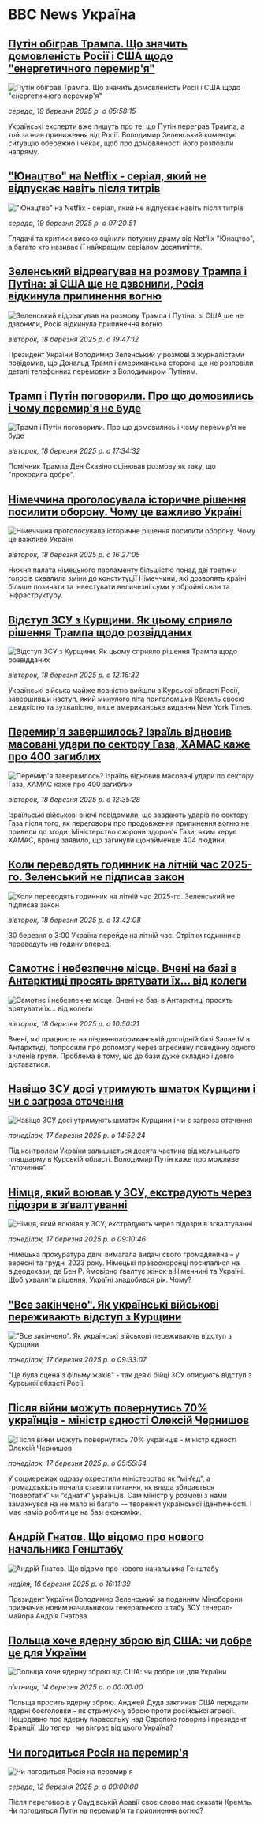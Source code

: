 # BBC News Україна## [Путін обіграв Трампа. Що значить домовленість Росії і США щодо "енергетичного перемир'я"](https://www.bbc.com/ukrainian/articles/c07z2xyn0vlo?at_campaign=githubrss)![Путін обіграв Трампа. Що значить домовленість Росії і США щодо "енергетичного перемир'я"](https://ichef.bbci.co.uk/ace/standard/240/cpsprodpb/9fb1/live/c27f89a0-0448-11f0-94d4-6f954f5dcfa3.jpg)_середа, 19 березня 2025 р. о 05:58:15_Українські експерти вже пишуть про те, що Путін переграв Трампа, а той зазнав  приниження від Росії. Володимир Зеленський коментує ситуацію обережно і чекає, щоб про домовленості його розповіли напряму.## ["Юнацтво" на Netflix - серіал, який не відпускає навіть після титрів](https://www.bbc.com/ukrainian/articles/cn52prrk54wo?at_campaign=githubrss)!["Юнацтво" на Netflix - серіал, який не відпускає навіть після титрів](https://ichef.bbci.co.uk/ace/standard/240/cpsprodpb/652d/live/784785d0-0322-11f0-a8b1-950887ddc6e5.jpg)_середа, 19 березня 2025 р. о 07:20:51_Глядачі та критики високо оцінили потужну драму від Netflix "Юнацтво", а багато хто називає її найкращим серіалом десятиліття.## [Зеленський відреагував на розмову Трампа і Путіна: зі США ще не дзвонили, Росія відкинула припинення вогню](https://www.bbc.com/ukrainian/articles/c99nljmnl4vo?at_campaign=githubrss)![Зеленський відреагував на розмову Трампа і Путіна: зі США ще не дзвонили, Росія відкинула припинення вогню](https://ichef.bbci.co.uk/ace/standard/240/cpsprodpb/be75/live/855e1710-0431-11f0-94d4-6f954f5dcfa3.jpg)_вівторок, 18 березня 2025 р. о 19:47:12_Президент України Володимир Зеленський у розмові з журналістами повідомив, що Дональд Трамп і американська сторона ще не розповіли деталі телефонних перемовин з Володимиром Путіним.## [Трамп і Путін поговорили. Про що домовились і чому перемир'я не буде](https://www.bbc.com/ukrainian/articles/c625rl7ednno?at_campaign=githubrss)![Трамп і Путін поговорили. Про що домовились і чому перемир'я не буде](https://ichef.bbci.co.uk/ace/standard/240/cpsprodpb/4308/live/5d3350b0-040f-11f0-9a14-55d29bbe2f11.jpg)_вівторок, 18 березня 2025 р. о 17:34:32_Помічник Трампа Ден Скавіно оцінював розмову як таку, що "проходила добре".## [Німеччина проголосувала історичне рішення посилити оборону. Чому це важливо Україні](https://www.bbc.com/ukrainian/articles/c24126qnd47o?at_campaign=githubrss)![Німеччина проголосувала історичне рішення посилити оборону. Чому це важливо Україні](https://ichef.bbci.co.uk/ace/standard/240/cpsprodpb/9bde/live/810e9710-0405-11f0-97d3-37df2b293ed1.png)_вівторок, 18 березня 2025 р. о 16:27:05_Нижня палата німецького парламенту більшістю понад дві третини голосів схвалила зміни до конституції Німеччини, які дозволять країні більше позичати та інвестувати величезні суми у збройні сили та інфраструктуру.## [Відступ ЗСУ з Курщини. Як цьому сприяло рішення Трампа щодо розвідданих](https://www.bbc.com/ukrainian/articles/cddyp363ryno?at_campaign=githubrss)![Відступ ЗСУ з Курщини. Як цьому сприяло рішення Трампа щодо розвідданих](https://ichef.bbci.co.uk/ace/standard/240/cpsprodpb/ec7f/live/aac84730-03ed-11f0-9bc8-ef492fcd35c4.jpg)_вівторок, 18 березня 2025 р. о 12:16:32_Українські війська майже повністю вийшли з Курської області Росії, завершивши наступ, який минулого літа приголомшив Кремль своєю швидкістю та зухвалістю, пише американське видання New York Times.## [Перемир'я завершилось? Ізраїль відновив масовані удари по сектору Газа, ХАМАС каже про 400 загиблих](https://www.bbc.com/ukrainian/articles/c8e78xrplzyo?at_campaign=githubrss)![Перемир'я завершилось? Ізраїль відновив масовані удари по сектору Газа, ХАМАС каже про 400 загиблих](https://ichef.bbci.co.uk/ace/standard/240/cpsprodpb/f0d9/live/8789afa0-03ef-11f0-b646-47f4457af9f7.jpg)_вівторок, 18 березня 2025 р. о 12:35:28_Ізраїльські військові вночі повідомили, що завдають ударів по сектору Газа після того, як переговори про продовження припинення вогню не привели до згоди. Міністерство охорони здоров'я Гази, яким керує ХАМАС, вранці заявило, що загинули щонайменше 404 людини.## [Коли переводять годинник на літній час 2025-го. Зеленський не підписав закон](https://www.bbc.com/ukrainian/articles/c5y90l5x31vo?at_campaign=githubrss)![Коли переводять годинник на літній час 2025-го. Зеленський не підписав закон](https://ichef.bbci.co.uk/ace/standard/240/cpsprodpb/4e51/live/b79c5b70-03ef-11f0-a387-437e2fb661fc.jpg)_вівторок, 18 березня 2025 р. о 13:42:08_30 березня о 3:00 Україна перейде на літній час. Стрілки годинників переведуть на годину вперед.## [Самотнє і небезпечне місце. Вчені на базі в Антарктиці просять врятувати їх… від колеги](https://www.bbc.com/ukrainian/articles/c984rje0702o?at_campaign=githubrss)![Самотнє і небезпечне місце. Вчені на базі в Антарктиці просять врятувати їх… від колеги](https://ichef.bbci.co.uk/ace/standard/240/cpsprodpb/9f9a/live/091919d0-03d6-11f0-9bb2-ab6d3a01d537.jpg)_вівторок, 18 березня 2025 р. о 10:50:21_Вчені, які працюють на південноафриканській дослідній базі Sanae IV в Антарктиді, попросили про допомогу через агресивну поведінку одного з членів групи. Проблема в тому, що до бази дуже складно і довго діставатися.## [Навіщо ЗСУ досі утримують шматок Курщини і чи є загроза оточення](https://www.bbc.com/ukrainian/articles/cx28wzxye7jo?at_campaign=githubrss)![Навіщо ЗСУ досі утримують шматок Курщини і чи є загроза оточення](https://ichef.bbci.co.uk/ace/standard/240/cpsprodpb/b8f8/live/a55f5110-0336-11f0-a8b1-950887ddc6e5.jpg)_понеділок, 17 березня 2025 р. о 14:52:24_Під контролем України залишається десята частина від колишнього плацдарму в Курській області. Володимир Путін каже про можливе "оточення".## [Німця, який воював у ЗСУ, екстрадують через підозри в зґвалтуванні](https://www.bbc.com/ukrainian/articles/cly3ze7k1pvo?at_campaign=githubrss)![Німця, який воював у ЗСУ, екстрадують через підозри в зґвалтуванні](https://ichef.bbci.co.uk/ace/standard/240/cpsprodpb/0bb2/live/2a4495e0-fd9f-11ef-9e61-71ee71f26eb1.jpg)_понеділок, 17 березня 2025 р. о 09:10:46_Німецька прокуратура двічі вимагала видачі свого громадянина – у вересні та грудні 2023 року. Німецькі правоохоронці посилалися на відеодокази, де Бен Р. ймовірно ґвалтує жінок в Німеччині та Україні. 
Щоб ухвалити рішення, Україні знадобився рік. Чому?## ["Все закінчено". Як українські військові переживають відступ з Курщини](https://www.bbc.com/ukrainian/articles/cqx0l1019l2o?at_campaign=githubrss)!["Все закінчено". Як українські військові переживають відступ з Курщини](https://ichef.bbci.co.uk/ace/standard/240/cpsprodpb/1ea9/live/86359890-0303-11f0-a8b1-950887ddc6e5.jpg)_понеділок, 17 березня 2025 р. о 09:33:07_"Це була сцена з фільму жахів" - так деякі бійці ЗСУ описують відступ з Курської області Росії.## [Після війни можуть повернутись 70% українців - міністр єдності Олексій Чернишов](https://www.bbc.com/ukrainian/articles/c0jgvyqew8lo?at_campaign=githubrss)![Після війни можуть повернутись 70% українців - міністр єдності Олексій Чернишов](https://ichef.bbci.co.uk/ace/standard/240/cpsprodpb/74e4/live/1acf0380-0055-11f0-b404-e9d62a291e54.jpg)_понеділок, 17 березня 2025 р. о 05:55:54_У соцмережах одразу охрестили міністерство як “мін’єд”, а громадськість почала ставити питання, як влада збирається “повертати” чи “єднати” українців. Сам міністр у розмові з нами замахнувся на не мало  ні багато -– творення української ідентичності. І має намір робити це на базі економіки.## [Андрій Гнатов. Що відомо про нового начальника Генштабу](https://www.bbc.com/ukrainian/articles/ce98mx2lez4o?at_campaign=githubrss)![Андрій Гнатов. Що відомо про нового начальника Генштабу](https://ichef.bbci.co.uk/ace/standard/240/cpsprodpb/6b76/live/32d35b20-3305-11ef-9f4c-8785b0c18838.jpg)_неділя, 16 березня 2025 р. о 16:11:39_Президент України Володимир Зеленський за поданням Міноборони призначив новим начальником генерального штабу ЗСУ генерал-майора Андрія Гнатова.## [Польща хоче ядерну зброю від США: чи добре це для України](https://youtube.com/live/XC7jGvEJQmY?at_campaign=githubrss)![Польща хоче ядерну зброю від США: чи добре це для України](https://ichef.bbci.co.uk/ace/standard/240/cpsprodpb/2119/live/ad0bbe10-00f9-11f0-b50e-9d086302645f.jpg)_пʼятниця, 14 березня 2025 р. о 00:00:00_Польща просить ядерну зброю. Анджей Дуда закликав США передати ядерні боєголовки - як стримуючу зброю проти російської агресії. Нещодавно про ядерну парасольку над Європою говорив і президент Франції. Що тепер і чи виграє від цього Україна?## [Чи погодиться Росія на перемир'я](https://www.youtube.com/watch?v=HbJaZ9ZwecQ?at_campaign=githubrss)![Чи погодиться Росія на перемир'я](https://ichef.bbci.co.uk/ace/standard/240/cpsprodpb/e9e2/live/1da64d00-ff71-11ef-a8b1-950887ddc6e5.jpg)_середа, 12 березня 2025 р. о 00:00:00_Після переговорів у Саудівській Аравії своє слово має сказати Кремль. Чи погодиться Путін на перемир'я та припинення вогню?